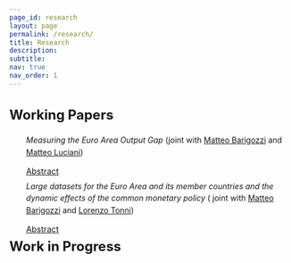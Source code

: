 ```yaml
---
page_id: research
layout: page
permalink: /research/
title: Research
description:
subtitle: 
nav: true
nav_order: 1
---
```


<!-- Styles for collapsible sections -->
<style>
  /* Force the title color with more specificity */
  .projects h2.category {
    cursor: default; /* Remove pointer cursor */
    font-weight: bold; /* Make titles bold */
    font-size: 1.5rem; /* Increase font size slightly, more than before but not as large */
  }

  /* When the theme is light, use purple color */
  html[data-theme="light"] .projects h2.category {
    color: var(--global-theme-color, #9b59b6) !important; /* Use the theme's purple color */
  }

  /* When the theme is dark, use light blue/cyan color */
  html[data-theme="dark"] .projects h2.category {
    color: var(--global-theme-color, #00bcd4) !important; /* Use the theme's cyan/light blue color */
  }

  #content-2, #content-1, #abstract-1, #abstract-2 {
    display: block; /* Always visible now */
  }

  .b {
    font-weight: bold;
  }

  .paper {
  margin-bottom: 40px; /* Add space between papers */
  }

  /* Make Abstract stay on top of the dropdown */
  .abstract-container {
    position: relative;
  }

  .abstract-link {
    position: absolute;
    top: 0;
    left: 30px;
    font-size: 11pt;
    cursor: pointer;
  }

  #abstract-1, #abstract-2 {
    display: none;
    padding-left: 30px;
    padding-bottom: 10px; /* Space between abstract text and keywords */
    line-height: 12pt;
    font-size: 10pt;
    margin-top: 20px; /* Space between "Abstract" and the abstract content */
  }

   /* Fix space between Abstract link and text */
  .abstract-container {
    margin-top: 15px; /* Adds consistent space above the abstract text */
  }

    /* Add space specifically between abstract text and keywords */
  #abstract-1 div, #abstract-2 div {
    margin-top: 10px; /* Space above keywords section */
  }

  .abstract-container > .abstract-link + #abstract-1,
  .abstract-container > .abstract-link + #abstract-2 {
    margin-top: 20px; /* Fix space immediately after "Abstract" button */
  }
  
  #content-2, #content-1 {
    margin-top: 20px;
    margin-bottom: 20px;
  }

  /* Reduce font size for text inside round brackets */
  .bracket-text {
    font-size: 1em; /* Slightly smaller font size */
  }
  
</style>

<!-- PROJECTS SECTION -->
<div class="projects">
  <h2 class="category">
    Working Papers
  </h2>
</div>

<!-- WORKING PAPERS -->
<div id="content-2">
  <div class="paper">
  <div style="margin: 0; padding: 0; position: relative;">
    <div style="display: inline-block; padding-left: 30px; line-height: 16pt;">
      <span><i>Measuring the Euro Area Output Gap</i> (<span class="bracket-text">joint with 
        <a href="https://www.barigozzi.eu/Home.html">Matteo Barigozzi</a> and 
        <a href="https://sites.google.com/site/lucianimatteo/">Matteo Luciani</a></span>)
      </span>
    </div>
    <!-- ABSTRACT -->
    <div class="abstract-container">
      <div class="abstract-link">
        <a href="javascript:void(0);" id="toggle-abstract-1" onclick="toggleAbstract('abstract-1')">
          <i class="fa-solid fa-chevron-right fa-2xs"></i> Abstract
        </a>
      </div>
      <div id="abstract-1">
        We measure the Euro Area (EA) output gap and potential output using a non-stationary dynamic
        factor model estimated on a large dataset of macroeconomic and financial variables. From 2012
        to 2023, we estimate that the EA economy was tighter than the European Commission and the
        International Monetary Fund estimate, suggesting that the slow EA growth is the result of a
        potential output issue, not a business cycle issue. Moreover, we find that credit indicators are
        crucial for pinning down the output gap, as excluding them leads to estimating a lower output
        gap in periods of debt build-up and a higher gap in periods of deleveraging.
        <br>
        <div>
          <b>Keywords:</b> output gap, factor models, large-dimensional data, non-stationarity, COVID19
        </div>
      </div>
    </div>
  </div>
  </div>

  <div class="paper">
  <div style="margin: 0; padding: 0; position: relative;">
    <div style="display: inline-block; padding-left: 30px; line-height: 16pt;">
      <span><i>Large datasets for the Euro Area and its member countries and the dynamic effects of the common monetary policy</i> (<span class="bracket-text"> joint with 
        <a href="https://www.barigozzi.eu/Home.html">Matteo Barigozzi</a> and 
        <a href="https://sites.google.com/view/lorenzotonni/home-page?authuser=0">Lorenzo Tonni</a></span>)
      </span>
    </div>
    <!-- ABSTRACT -->
    <div class="abstract-container">
      <div class="abstract-link">
        <a href="javascript:void(0);" id="toggle-abstract-2" onclick="toggleAbstract('abstract-2')">
          <i class="fa-solid fa-chevron-right fa-2xs"></i> Abstract
        </a>
      </div>
      <div id="abstract-2">
        We present and describe a new publicly available large dataset which encompasses quarterly and monthly macroeconomic time series for both         the Euro Area (EA) as a whole and its ten primary member countries. The dataset, which is called EA-MD-QD, includes more than 800 time            series and spans the period from January 2000 to the latest available month. Since January 2024 EA-MD-QD is updated on a monthly basis            and constantly revised, making it an essential resource for conducting policy analysis related to economic outcomes in the EA. To                 illustrate the usefulness of EA-MD-QD, we study the country specific Impulse Responses of the EA wide monetary policy shock by means of           the Common Component VAR plus either Instrumental Variables or Sign Restrictions identification schemes. The results reveal asymmetries           in the transmission of the monetary policy shock across countries, particularly between core and peripheral countries. Additionally, we           find comovements across Euro Area countries' business cycles to be driven mostly by real variables, compared to nominal ones.
        <br>
        <div>
          <b>Keywords:</b> factor models, large-dimensional data, monetary policy, CC-SVAR
        </div>
      </div>
    </div>
  </div>
  </div>
 
</div>


<!-- WORK IN PROGRESS SECTION -->
<div class="projects">
  <h2 class="category">
    Work in Progress
  </h2>
</div>

<div id="content-1">
  <!-- Content for 'Work in Progress' -->
</div>

<!-- JavaScript for Abstract Toggle -->
<script>
  function toggleAbstract(id) {
    const element = document.getElementById(id);
    element.style.display = element.style.display === "none" ? "inline-block" : "none";
  }
</script>

<!-- FontAwesome Icons -->
<link href="https://cdnjs.cloudflare.com/ajax/libs/font-awesome/6.0.0/css/all.min.css" rel="stylesheet">

